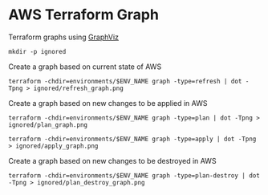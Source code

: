 # AWS Terraform Graph

Terraform graphs using [GraphViz](https://www.graphviz.org)

    mkdir -p ignored

Create a graph based on current state of AWS

    terraform -chdir=environments/$ENV_NAME graph -type=refresh | dot -Tpng > ignored/refresh_graph.png

Create a graph based on new changes to be applied in AWS

    terraform -chdir=environments/$ENV_NAME graph -type=plan | dot -Tpng > ignored/plan_graph.png

    terraform -chdir=environments/$ENV_NAME graph -type=apply | dot -Tpng > ignored/apply_graph.png

Create a graph based on new changes to be destroyed in AWS

    terraform -chdir=environments/$ENV_NAME graph -type=plan-destroy | dot -Tpng > ignored/plan_destroy_graph.png